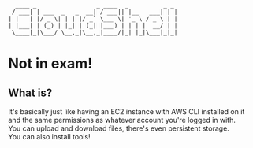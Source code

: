 ```
  ____ _                 _ ____  _          _ _
 / ___| | ___  _   _  __| / ___|| |__   ___| | |
| |   | |/ _ \| | | |/ _` \___ \| '_ \ / _ \ | |
| |___| | (_) | |_| | (_| |___) | | | |  __/ | |
 \____|_|\___/ \__,_|\__,_|____/|_| |_|\___|_|_|
 ```
 # Not in exam!

 ## What is?
 It's basically just like having an EC2 instance with AWS CLI installed on it and the same permissions as whatever account you're logged in with.  
 You can upload and download files, there's even persistent storage.  
 You can also install tools!
